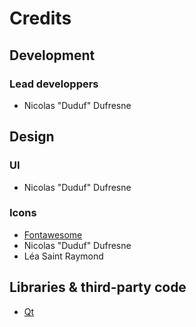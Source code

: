 # Credits

## Development

### Lead developpers

- Nicolas "Duduf" Dufresne

## Design

### UI

- Nicolas "Duduf" Dufresne

### Icons

- [Fontawesome](https://fontawesome.com/)
- Nicolas "Duduf" Dufresne
- Léa Saint Raymond

## Libraries & third-party code

- [Qt](http://qt.io)